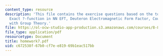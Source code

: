 ```yaml
---
content_type: resource
description: 'This file contains the exercise questions based on the topics: One-loop
  Exact ?-function in NN EFT, Deuteron Electromagnetic Form Factor, Counting Operators
  with Group Theory.'
file: https://ol-ocw-studio-app-production.s3.amazonaws.com/courses/8-851-strong-interactions-effective-field-theories-of-qcd-spring-2006/c672538f67b0cf7ee81969b1eac517bb_homework7.pdf
file_type: application/pdf
resourcetype: Document
title: homework7.pdf
uid: c672538f-67b0-cf7e-e819-69b1eac517bb
---
```

